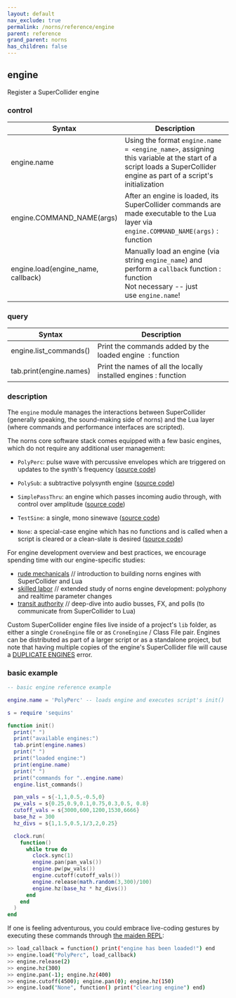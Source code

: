 ```yaml
---
layout: default
nav_exclude: true
permalink: /norns/reference/engine
parent: reference
grand_parent: norns
has_children: false
---
```


## engine

Register a SuperCollider engine

### control

| Syntax                             | Description                                                                                                                                                        |
| ---------------------------------- | ------------------------------------------------------------------------------------------------------------------------------------------------------------------ |
| engine.name                        | Using the format `engine.name = <engine_name>`, assigning this variable at the start of a script loads a SuperCollider engine as part of a script's initialization |
| engine.COMMAND_NAME(args)          | After an engine is loaded, its SuperCollider commands are made executable to the Lua layer via `engine.COMMAND_NAME(args)` : function                              |
| engine.load(engine_name, callback) | Manually load an engine (via string `engine_name`) and perform a `callback` function : function<br/>Not necessary -- just use `engine.name`!                       |

### query

| Syntax                  | Description                                                     |
| ----------------------- | --------------------------------------------------------------- |
| engine.list_commands()  | Print the commands added by the loaded engine  : function       |
| tab.print(engine.names) | Print the names of all the locally installed engines : function |

### description

The `engine` module manages the interactions between SuperCollider (generally speaking, the sound-making side of norns) and the Lua layer (where commands and performance interfaces are scripted).

The norns core software stack comes equipped with a few basic engines, which do not require any additional user management:

- `PolyPerc`: pulse wave with percussive envelopes which are triggered on updates to the synth's frequency ([source code](https://github.com/monome/norns/blob/main/sc/engines/Engine_PolyPerc.sc))

- `PolySub`: a subtractive polysynth engine ([source code](https://github.com/monome/norns/blob/main/sc/engines/Engine_PolySub.sc))

- `SimplePassThru`: an engine which passes incoming audio through, with control over amplitude ([source code](https://github.com/monome/norns/blob/main/sc/engines/Engine_SimplePassThru.sc))

- `TestSine`: a single, mono sinewave  ([source code](https://github.com/monome/norns/blob/main/sc/engines/Engine_TestSine.sc))

- `None`: a special-case engine which has no functions and is called when a script is cleared or a clean-slate is desired ([source code](https://github.com/monome/norns/blob/15c9cf9304d500b28c7ad04d6ddf4f85a4a6d095/sc/core/CroneEngine.sc#L83-L92))

For engine development overview and best practices, we encourage spending time with our engine-specific studies:

- [rude mechanicals](/docs/norns/engine-study-1/) // introduction to building norns engines with SuperCollider and Lua
- [skilled labor](/docs/norns/engine-study-2/) // extended study of norns engine development: polyphony and realtime parameter changes
- [transit authority](/docs/norns/engine-study-3/) // deep-dive into audio busses, FX, and polls (to communicate from SuperCollider to Lua)

Custom SuperCollider engine files live inside of a project's `lib` folder, as either a single `CroneEngine` file or as `CroneEngine` / Class File pair. Engines can be distributed as part of a larger script or as a standalone project, but note that having multiple copies of the engine's SuperCollider file will cause a [DUPLICATE ENGINES](/docs/norns/help/software/#duplicate-engines) error.

### basic example

```lua
-- basic engine reference example

engine.name = 'PolyPerc' -- loads engine and executes script's init()

s = require 'sequins'

function init()
  print(" ")
  print("available engines:")
  tab.print(engine.names)
  print(" ")
  print("loaded engine:")
  print(engine.name)
  print(" ")
  print("commands for "..engine.name)
  engine.list_commands()

  pan_vals = s{-1,1,0.5,-0.5,0}
  pw_vals = s{0.25,0.9,0.1,0.75,0.3,0.5, 0.8}
  cutoff_vals = s{3000,600,1200,1530,6666}
  base_hz = 300
  hz_divs = s{1,1.5,0.5,1/3,2,0.25}

  clock.run(
    function()
      while true do
        clock.sync(1)
        engine.pan(pan_vals())
        engine.pw(pw_vals())
        engine.cutoff(cutoff_vals())
        engine.release(math.random(3,300)/100)
        engine.hz(base_hz * hz_divs())
      end
    end
  )
end
```

If one is feeling adventurous, you could embrace live-coding gestures by executing these commands through [the maiden REPL](/docs/norns/maiden/#repl):

```bash
>> load_callback = function() print("engine has been loaded!") end
>> engine.load("PolyPerc", load_callback)
>> engine.release(2)
>> engine.hz(300)
>> engine.pan(-1); engine.hz(400)
>> engine.cutoff(4500); engine.pan(0); engine.hz(150)
>> engine.load("None", function() print("clearing engine") end)
```
